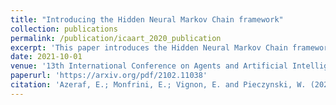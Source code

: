 ```yaml
---
title: "Introducing the Hidden Neural Markov Chain framework"
collection: publications
permalink: /publication/icaart_2020_publication
excerpt: 'This paper introduces the Hidden Neural Markov Chain framework.'
date: 2021-10-01
venue: '13th International Conference on Agents and Artificial Intelligence (ICAART)'
paperurl: 'https://arxiv.org/pdf/2102.11038'
citation: 'Azeraf, E.; Monfrini, E.; Vignon, E. and Pieczynski, W. (2021). Introducing the Hidden Neural Markov Chain Framework. In Proceedings of the 13th International Conference on Agents and Artificial Intelligence - Volume 2: ICAART, ISBN 978-989-758-484-8; ISSN 2184-433X, pages 1013-1020. DOI: 10.5220/0010303310131020'
---
```


